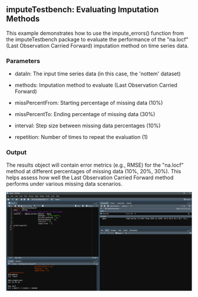 ## imputeTestbench: Evaluating Imputation Methods

This example demonstrates how to use the impute_errors() function from the imputeTestbench package to evaluate the performance of the "na.locf" (Last Observation Carried Forward) imputation method on time series data.

### Parameters
* dataIn: The input time series data (in this case, the 'nottem' dataset)

* methods: Imputation method to evaluate (Last Observation Carried Forward)

* missPercentFrom: Starting percentage of missing data (10%)

* missPercentTo: Ending percentage of missing data (30%)

* interval: Step size between missing data percentages (10%)

* repetition: Number of times to repeat the evaluation (1)

### Output

The results object will contain error metrics (e.g., RMSE) for the "na.locf" method at different percentages of missing data (10%, 20%, 30%). This helps assess how well the Last Observation Carried Forward method performs under various missing data scenarios.

![Output](<Screenshot 2025-02-22 223618.png>)